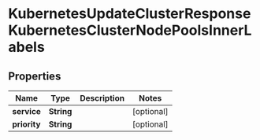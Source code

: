 

# KubernetesUpdateClusterResponseKubernetesClusterNodePoolsInnerLabels


## Properties

| Name | Type | Description | Notes |
|------------ | ------------- | ------------- | -------------|
|**service** | **String** |  |  [optional] |
|**priority** | **String** |  |  [optional] |



